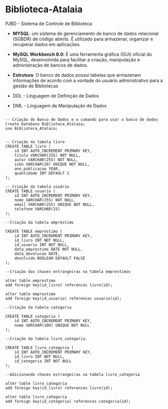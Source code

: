 # Biblioteca-Atalaia
PJBD - Sistema de Controle de Biblioteca

- **MYSQL**: um sistema de gerenciamento de banco de dados relacional (SGBDR) de código aberto. É utilizado para armazenar, organizar e recuperar dados em aplicações.
- **MySQL Workbench 8.0**: É uma ferramenta gráfica (GUI) oficial do MySQL, desenvolvida para facilitar a criação, manipulação e administração de bancos de dados.
- **Estrutura**: O banco de dados possui tabelas que armazenam informações de acordo com a vontade do usuário administrativo para a gestão de Bibliotecas

- DDL - Linguagem de Definição de Dados
- DML - Linguagem de Manipulação de Dados

```Código do banco de dados para criar a Biblioteca Atalaia

-- Criação do Banco de Dados e o comando para usar o banco de dados
Create Database Biblioteca_Atalaia;
use Biblioteca_Atalaia;


-- Criação da tabela livro
CREATE TABLE livro (
    id INT AUTO_INCREMENT PRIMARY KEY,
    titulo VARCHAR(255) NOT NULL,
    autor VARCHAR(255) NOT NULL,
    isbn VARCHAR(20) UNIQUE NOT NULL,
    ano_publicacao YEAR,
    quantidade INT DEFAULT 1
);

-- Criação da tabela usuário
CREATE TABLE usuario (
    id INT AUTO_INCREMENT PRIMARY KEY,
    nome VARCHAR(255) NOT NULL,
    email VARCHAR(255) UNIQUE NOT NULL,
    telefone VARCHAR(15)
);

--Criação da tabela empréstimo

CREATE TABLE emprestimo (
    id INT AUTO_INCREMENT PRIMARY KEY,
    id_livro INT NOT NULL,
    id_usuario INT NOT NULL,
    data_emprestimo DATE NOT NULL,
    data_devolucao DATE,
    devolvido BOOLEAN DEFAULT FALSE
);

--Criação das chaves entrangeiras na tabela emprestimos

alter table emprestimo
add foreign key(id_livro) references livro(id);

alter table emprestimo
add foreign key(id_usuario) references usuario(id);

--Criação da tabela categoria

CREATE TABLE categoria (
    id INT AUTO_INCREMENT PRIMARY KEY,
    nome VARCHAR(100) UNIQUE NOT NULL
);

--Criação da tabela livro_categoria.

CREATE TABLE livro_categoria (
    id INT AUTO_INCREMENT PRIMARY KEY,
    id_livro INT NOT NULL,
    id_categoria INT NOT NULL
);

--Adicionando chaves estrangeiras na tabela livro_categoria

alter table livro_categoria
add foreign key(id_livro) references livro(id);

alter table livro_categoria
add foreign key(id_categoria) references categoria(id);

